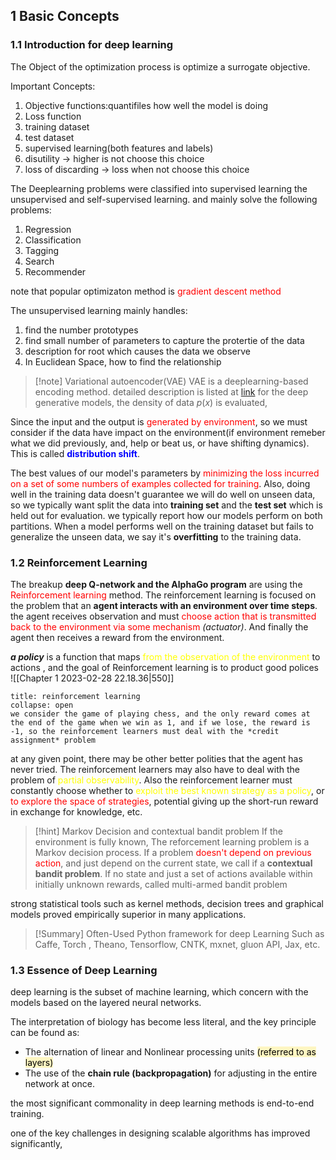 ## 1 Basic Concepts 
### 1.1 Introduction for deep learning 
The Object of the optimization process is optimize a surrogate objective. 

Important Concepts: 
1. Objective functions:quantifiles how well the model is doing 
2. Loss function 
3. training dataset
4. test dataset
5. supervised learning(both features and labels)
6. disutility -> higher is not choose this choice 
7. loss of discarding -> loss when not choose this choice 


The Deeplearning problems were classified into  supervised learning the unsupervised and self-supervised learning. and mainly solve the following problems: 
1. Regression  
2. Classification 
3. Tagging 
4. Search 
5. Recommender 

note that popular optimizaton  method is <mark style="background: transparent; color: red">gradient descent method</mark> 

The unsupervised learning mainly handles:
1. find the number prototypes 
2. find small number of parameters  to capture the protertie of the data
3. description for root which causes the data we observe 
4. In Euclidean Space, how to find the relationship  

> [!note] Variational autoencoder(VAE)
> VAE is a deeplearning-based encoding method. 
> detailed description is listed at [link](https://blog.csdn.net/sikh_0529/article/details/126939381 )
> for the deep generative models, the  density of data $p(x)$ is evaluated, 

Since the input and the output is <mark style="background: transparent; color: red">generated by environment</mark>, so we must consider if the data have impact on the environment(if environment remeber what we did previously, and, help or beat us, or have shifting dynamics). This is called <b><mark style="background: transparent; color: blue">distribution shift</mark></b>. 

The best values of our model's parameters by <mark style="background: transparent; color: red">minimizing the loss incurred on a set of some numbers of  examples collected for training</mark>. Also, doing well in the training data doesn't guarantee we will do well on unseen data, so we typically want split the data into **training set** and the **test set** which is held out for evaluation. we typically report how our models perform on both partitions. When a model performs well on the training dataset but fails to generalize the unseen data, we say it's **overfitting** to the training data.


### 1.2 Reinforcement Learning 
The breakup **deep Q-network and the AlphaGo program** are using the <mark style="background: transparent; color: red">Reinforcement learning</mark> method. The reinforcement learning is focused on the problem that an **agent interacts with an environment over time steps**. the agent receives observation and must <mark style="background: transparent; color: red">choose action that is transmitted back to the environment via some mechanism</mark> *(actuator)*. And finally the agent then receives a reward from the environment.

***a policy*** is a function that maps<mark style="background: transparent; color: yellow"> from the observation of the environment</mark> to actions , and the goal of Reinforcement learning is to product good polices  
![[Chapter 1 2023-02-28 22.18.36|550]]

`````ad-example 
title: reinforcement learning 
collapse: open
we consider the game of playing chess, and the only reward comes at the end of the game when we win as 1, and if we lose, the reward is -1, so the reinforcement learners must deal with the *credit assignment* problem 
`````

at any given point, there may be other better polities that the agent has never tried. The reinforcement learners may also have to deal with the problem of <mark style="background: transparent; color: yellow">partial observability</mark>. Also the reinforcement learner must constantly choose whether to <mark style="background: transparent; color: yellow">exploit the best known strategy as a policy</mark>, or <mark style="background: transparent; color: red">to explore the space of strategies</mark>, potential giving up the short-run reward in exchange for knowledge, etc. 

> [!hint] Markov Decision and contextual bandit problem
> If the environment is fully known, The reforcement  learning problem is a Markov decision process.
> If a problem <mark style="background: transparent; color: red">doesn't depend on previous action</mark>, and just depend on the current state, we call if a **contextual bandit problem**. 
> If no state and  just a set of  actions available within initially unknown rewards, called multi-armed bandit problem 

strong statistical tools such as kernel methods, decision trees and graphical models proved empirically superior in many applications. 

> [!Summary] Often-Used Python framework for deep Learning 
> Such as Caffe,  Torch , Theano, Tensorflow, CNTK, mxnet, gluon API, Jax, etc. 

### 1.3 Essence of Deep Learning 
deep learning is the subset of machine learning, which concern with the models based on the layered neural networks. 

The interpretation of biology has become less literal, and the key principle can be found as:
- The alternation of linear and Nonlinear processing units <mark style="background: #FFF3A3A6;">(referred to as layers)</mark>
- The use of the **chain rule (backpropagation)** for adjusting in the entire network at once. 

the most significant commonality in deep learning methods is end-to-end training. 

one of the key challenges in designing scalable algorithms has improved significantly, 
